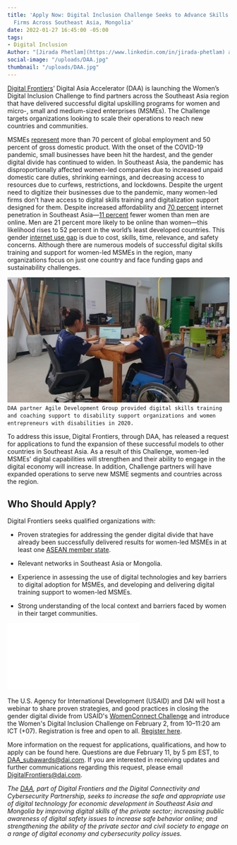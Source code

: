 ```yaml
---
title: 'Apply Now: Digital Inclusion Challenge Seeks to Advance Skills of Women-Led
  Firms Across Southeast Asia, Mongolia'
date: 2022-01-27 16:45:00 -05:00
tags:
- Digital Inclusion
Author: "[Jirada Phetlam](https://www.linkedin.com/in/jirada-phetlam) and [Kate Heuisler](https://www.linkedin.com/in/kate-heuisler-1745326)"
social-image: "/uploads/DAA.jpg"
thumbnail: "/uploads/DAA.jpg"
---
```


[Digital Frontiers](https://www.dai.com/our-work/projects/worldwide-digital-frontiers-df)’ Digital Asia Accelerator (DAA) is launching the Women’s Digital Inclusion Challenge to find partners across the Southeast Asia region that have delivered successful digital upskilling programs for women and micro-, small and medium-sized enterprises (MSMEs). The Challenge targets organizations looking to scale their operations to reach new countries and communities.

MSMEs [represent](https://www.ilo.org/empent/whatsnew/WCMS_749275/lang--en/index.htm) more than 70 percent of global employment and 50 percent of gross domestic product. With the onset of the COVID-19 pandemic, small businesses have been hit the hardest, and the gender digital divide has continued to widen. In Southeast Asia, the pandemic has disproportionally affected women-led companies due to increased unpaid domestic care duties, shrinking earnings, and decreasing access to resources due to curfews, restrictions, and lockdowns. Despite the urgent need to digitize their businesses due to the pandemic, many women-led firms don’t have access to digital skills training and digitalization support designed for them. Despite increased affordability and [70 percent](https://www.statista.com/statistics/487965/internet-penetration-in-southeast-asian-countries/) internet penetration in Southeast Asia—[11 percent](https://webfoundation.org/2020/03/the-gender-gap-in-internet-access-using-a-women-centred-method/) fewer women than men are online. Men are 21 percent more likely to be online than women—this likelihood rises to 52 percent in the world’s least developed countries. This gender [internet use gap](https://solutionscenter.nethope.org/resources/closing-the-gender-digital-divide) is due to cost, skills, time, relevance, and safety concerns. Although there are numerous models of successful digital skills training and support for women-led MSMEs in the region, many organizations focus on just one country and face funding gaps and sustainability challenges.

![DAA.jpg](/uploads/DAA.jpg)`DAA partner Agile Development Group provided digital skills training and coaching support to disability support organizations and women entrepreneurs with disabilities in 2020.`

To address this issue, Digital Frontiers, through DAA, has released a request for applications to fund the expansion of these successful models to other countries in Southeast Asia. As a result of this Challenge, women-led MSMEs' digital capabilities will strengthen and their ability to engage in the digital economy will increase. In addition, Challenge partners will have expanded operations to serve new MSME segments and countries across the region.

## Who Should Apply?

Digital Frontiers seeks qualified organizations with:

* Proven strategies for addressing the gender digital divide that have already been successfully delivered results for women-led MSMEs in at least one [ASEAN member state](https://asean.org/about-asean/member-states/).

* Relevant networks in Southeast Asia or Mongolia.

* Experience in assessing the use of digital technologies and key barriers to digital adoption for MSMEs, and developing and delivering digital training support to women-led MSMEs.

* Strong understanding of the local context and barriers faced by women in their target communities.

![RFA 2022-01 Women's Digital Inclusion Challenge.pdf](/uploads/RFA%202022-01%20Women's%20Digital%20Inclusion%20Challenge.pdf)

The U.S. Agency for International Development (USAID) and DAI will host a webinar to share proven strategies, and good practices in closing the gender digital divide from USAID's [WomenConnect Challenge](https://www.womenconnectchallenge.org/) and introduce the Women's Digital Inclusion Challenge on February 2, from 10–11:20 am ICT (\+07). Registration is free and open to all. [Register here](https://app.livestorm.co/usaid/addressing-southeast-asias-gender-digital-divide-good-practices-and-new-funding-opportunity).

More information on the request for applications, qualifications, and how to apply can be found here. Questions are due February 11, by 5 pm EST, to [DAA_subawards@dai.com](mailto:DAA_subawards@dai.com). If you are interested in receiving updates and further communications regarding this request, please email [DigitalFrontiers@dai.com](mailto:DigitalFrontiers@dai.com).

*The [DAA](https://www.usaid.gov/indo-pacific-vision/fact-sheets/digital-asia-accelerator), part of Digital Frontiers and the Digital Connectivity and Cybersecurity Partnership, seeks to increase the safe and appropriate use of digital technology for economic development in Southeast Asia and Mongolia by improving digital skills of the private sector; increasing public awareness of digital safety issues to increase safe behavior online; and strengthening the ability of the private sector and civil society to engage on a range of digital economy and cybersecurity policy issues.*